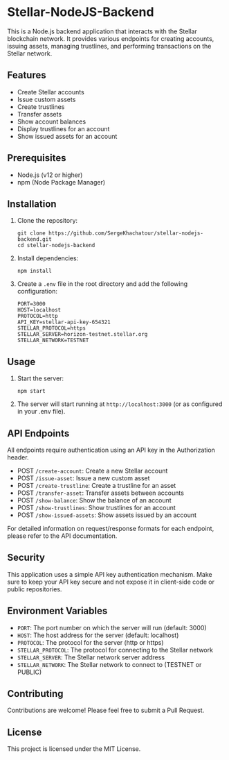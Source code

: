# Stellar-NodeJS-Backend

This is a Node.js backend application that interacts with the Stellar blockchain network. It provides various endpoints for creating accounts, issuing assets, managing trustlines, and performing transactions on the Stellar network.

## Features

- Create Stellar accounts
- Issue custom assets
- Create trustlines
- Transfer assets
- Show account balances
- Display trustlines for an account
- Show issued assets for an account

## Prerequisites

- Node.js (v12 or higher)
- npm (Node Package Manager)

## Installation

1. Clone the repository:
   ```
   git clone https://github.com/SergeKhachatour/stellar-nodejs-backend.git
   cd stellar-nodejs-backend
   ```

2. Install dependencies:
   ```
   npm install
   ```

3. Create a `.env` file in the root directory and add the following configuration:
   ```
   PORT=3000
   HOST=localhost
   PROTOCOL=http
   API_KEY=stellar-api-key-654321
   STELLAR_PROTOCOL=https
   STELLAR_SERVER=horizon-testnet.stellar.org
   STELLAR_NETWORK=TESTNET
   ```

## Usage

1. Start the server:
   ```
   npm start
   ```

2. The server will start running at `http://localhost:3000` (or as configured in your .env file).

## API Endpoints

All endpoints require authentication using an API key in the Authorization header.

- POST `/create-account`: Create a new Stellar account
- POST `/issue-asset`: Issue a new custom asset
- POST `/create-trustline`: Create a trustline for an asset
- POST `/transfer-asset`: Transfer assets between accounts
- POST `/show-balance`: Show the balance of an account
- POST `/show-trustlines`: Show trustlines for an account
- POST `/show-issued-assets`: Show assets issued by an account

For detailed information on request/response formats for each endpoint, please refer to the API documentation.

## Security

This application uses a simple API key authentication mechanism. Make sure to keep your API key secure and not expose it in client-side code or public repositories.

## Environment Variables

- `PORT`: The port number on which the server will run (default: 3000)
- `HOST`: The host address for the server (default: localhost)
- `PROTOCOL`: The protocol for the server (http or https)
- `STELLAR_PROTOCOL`: The protocol for connecting to the Stellar network
- `STELLAR_SERVER`: The Stellar network server address
- `STELLAR_NETWORK`: The Stellar network to connect to (TESTNET or PUBLIC)

## Contributing

Contributions are welcome! Please feel free to submit a Pull Request.

## License

This project is licensed under the MIT License.
